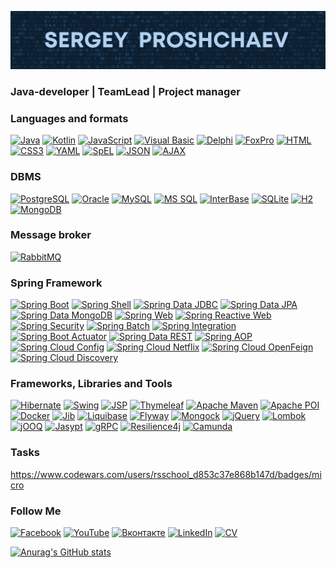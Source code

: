 [![Header](https://github.com/sproshchaev/sproshchaev/blob/main/assets/header.png)](https://www.facebook.com/Sergey.Proshchaev)

### Java-developer | TeamLead | Project manager

<!-- Latest YouTube Videos -->

### Languages and formats
[![Java](https://img.shields.io/badge/Java-E43222??style=for-the-badge&logo=Java&logoColor=FFFFFF)](https://github.com/sproshchaev/java-top-basic/)
[![Kotlin](https://img.shields.io/badge/Kotlin-FFFFFF??style=for-the-badge&logo=Kotlin)](https://kotlinlang.org/)
[![JavaScript](https://img.shields.io/badge/JavaScript-000000??style=for-the-badge&logo=JavaScript&logoColor=F3E050)](https://github.com/sproshchaev/javascript-jquery/)
[![Visual Basic](https://img.shields.io/badge/Visual_Basic-2B65B2??style=for-the-badge&logo=Microsoft&logoColor=FFFFFF)](https://github.com/sproshchaev/db-result/)
[![Delphi](https://img.shields.io/badge/Delphi-C93838??style=for-the-badge&logo=Delphi&logoColor=FFFFFF)](https://www.embarcadero.com/en/products/delphi/)
[![FoxPro](https://img.shields.io/badge/FoxPro-2B65B2??style=for-the-badge&logo=Microsoft&logoColor=FFFFFF)](https://docs.microsoft.com/en-us/previous-versions/visualstudio/foxpro/mt490117(v=msdn.10)?redirectedfrom=MSDN/)
[![HTML](https://img.shields.io/badge/HTML-E46035??style=for-the-badge&logo=HTML5&logoColor=FFFFFF)](https://github.com/sproshchaev/javascript-jquery/)
[![CSS3](https://img.shields.io/badge/CSS-274DE4??style=for-the-badge&logo=CSS3&logoColor=FFFFFF)](https://github.com/sproshchaev/javascript-jquery/)
[![YAML](https://img.shields.io/badge/YAML-C4181D??style=for-the-badge&logo=YAML&logoColor=FFFFFF)](https://yaml.org/)
[![SpEL](https://img.shields.io/badge/SpEL-FFFFFF??style=for-the-badge&logo=Spring)](https://docs.spring.io/spring-framework/docs/3.2.x/spring-framework-reference/html/expressions.html)
[![JSON](https://img.shields.io/badge/JSON-FFFFFF??style=for-the-badge&logo=JSON&logoColor=313131)](https://www.json.org/json-en.html/)
[![AJAX](https://img.shields.io/badge/AJAX-FFFFFF??style=for-the-badge&logo=AJAX&logoColor=2E64A4)](https://developer.mozilla.org/ru/docs/Web/Guide/AJAX/)

### DBMS
[![PostgreSQL](https://img.shields.io/badge/PostgreSQL-3E6389??style=for-the-badge&logo=PostgreSQL&logoColor=FFFFFF)](https://www.postgresql.org/)
[![Oracle](https://img.shields.io/badge/Oracle-393632??style=for-the-badge&logo=Oracle&logoColor=E43222)](https://www.oracle.com/)
[![MySQL](https://img.shields.io/badge/MySQL-42759B??style=for-the-badge&logo=MySQL&logoColor=FFFFFF)](https://www.mysql.com/)
[![MS SQL](https://img.shields.io/badge/SQL_Server-2B65B2??style=for-the-badge&logo=Microsoft&logoColor=FFFFFF)](https://www.microsoft.com/en-us/sql-server)
[![InterBase](https://img.shields.io/badge/InterBase-C93838??style=for-the-badge&logo=Delphi&logoColor=FFFFFF)](https://interbase.com/)
[![SQLite](https://img.shields.io/badge/SQLite-FFFFFF??style=for-the-badge&logo=SQLite&logoColor=3B84C3)](https://www.sqlite.org/)
[![H2](https://img.shields.io/badge/H2-0618D5??style=for-the-badge&logo=H2&logoColor=FFFFFF)](https://www.h2database.com/)
[![MongoDB](https://img.shields.io/badge/MongoDB-FFFFFF??style=for-the-badge&logo=MongoDB&logoColor=#4CA257)](https://www.mongodb.com/)
### Message broker
[![RabbitMQ](https://img.shields.io/badge/RabbitMQ-FFFFFF??style=for-the-badge&logo=rabbitmq)](https://www.rabbitmq.com/)
### Spring Framework
[![Spring Boot](https://img.shields.io/badge/Spring_Boot-FFFFFF??style=for-the-badge&logo=Spring)](https://spring.io/projects/spring-boot/)
[![Spring Shell](https://img.shields.io/badge/Spring_Shell-FFFFFF??style=for-the-badge&logo=Spring)](https://spring.io/projects/spring-shell/)
[![Spring Data JDBC](https://img.shields.io/badge/Spring_Data_JDBC-FFFFFF??style=for-the-badge&logo=Spring)](https://github.com/sproshchaev/2022-05-otus-spring-sproshchaev/tree/main/spring-05-books/)
[![Spring Data JPA](https://img.shields.io/badge/Spring_Data_JPA-FFFFFF??style=for-the-badge&logo=Spring)](https://spring.io/projects/spring-data-jpa)
[![Spring Data MongoDB](https://img.shields.io/badge/Spring_Data_MongoDB-FFFFFF??style=for-the-badge&logo=Spring)](https://spring.io/projects/spring-data-mongodb/)
[![Spring Web](https://img.shields.io/badge/Spring_Web-FFFFFF??style=for-the-badge&logo=Spring)](https://spring.io/guides/gs/serving-web-content/)
[![Spring Reactive Web](https://img.shields.io/badge/Spring_Reactive_Web-FFFFFF??style=for-the-badge&logo=Spring)](https://docs.spring.io/spring-framework/docs/current/reference/html/web-reactive.html/)
[![Spring Security](https://img.shields.io/badge/Spring_Security-FFFFFF??style=for-the-badge&logo=Spring)](https://spring.io/projects/spring-security/)
[![Spring Batch](https://img.shields.io/badge/Spring_Batch-FFFFFF??style=for-the-badge&logo=Spring)](https://spring.io/projects/spring-batch/)
[![Spring Integration](https://img.shields.io/badge/Spring_Integration-FFFFFF??style=for-the-badge&logo=Spring)](https://spring.io/projects/spring-integration/)
[![Spring Boot Actuator](https://img.shields.io/badge/Spring_Boot_Actuator-FFFFFF??style=for-the-badge&logo=Spring)](https://spring.io/guides/gs/actuator-service/)
[![Spring Data REST](https://img.shields.io/badge/Spring_Data_REST-FFFFFF??style=for-the-badge&logo=Spring)](https://spring.io/projects/spring-data-rest/)
[![Spring AOP](https://img.shields.io/badge/Spring_AOP-FFFFFF??style=for-the-badge&logo=Spring)](https://docs.spring.io/spring-framework/docs/4.3.15.RELEASE/spring-framework-reference/html/aop.html/)
[![Spring Cloud Config](https://img.shields.io/badge/Spring_Cloud_Config-FFFFFF??style=for-the-badge&logo=Spring)](https://spring.io/projects/spring-cloud-config/)
[![Spring Cloud Netflix](https://img.shields.io/badge/Spring_Cloud_Netflix-FFFFFF??style=for-the-badge&logo=Spring)](https://spring.io/projects/spring-cloud-netflix/)
[![Spring Cloud OpenFeign](https://img.shields.io/badge/Spring_Cloud_OpenFeign-FFFFFF??style=for-the-badge&logo=Spring)](https://spring.io/projects/spring-cloud-openfeign)
[![Spring Cloud Discovery](https://img.shields.io/badge/Spring_Cloud_Discovery-FFFFFF??style=for-the-badge&logo=Spring)](https://spring.io/guides/gs/service-registration-and-discovery/)



### Frameworks, Libraries and Tools
[![Hibernate](https://img.shields.io/badge/Hibernate-5B666B??style=for-the-badge&logo=Hibernate)](http://hibernate.org/)
[![Swing](https://img.shields.io/badge/Swing-E43222??style=for-the-badge&logo=java&logoColor=E43222)](https://www.liquibase.com/)
[![JSP](https://img.shields.io/badge/JSP-FFFFFF??style=for-the-badge&logo=Eclipse&logoColor=2A2252)](https://projects.eclipse.org/projects/ee4j.jsp)
[![Thymeleaf](https://img.shields.io/badge/Thymeleaf-FFFFFF??style=for-the-badge&logo=Thymeleaf&logoColor=025B10)](https://www.thymeleaf.org/)
[![Apache Maven](https://img.shields.io/badge/Apache_Maven-F7F7F7??style=for-the-badge&logo=Apache&logoColor=C85D38)](https://maven.apache.org/)
[![Apache POI](https://img.shields.io/badge/Apache_POI-F7F7F7??style=for-the-badge&logo=Apache&logoColor=C85D38)](https://poi.apache.org/)
[![Docker](https://img.shields.io/badge/Docker-0E2B62??style=for-the-badge&logo=Docker&logoColor=FFFFFF)](https://www.docker.com/)
[![Jib](https://img.shields.io/badge/Jib-FFFFFF??style=for-the-badge&logo=Jib&logoColor=FFFFFF)](https://github.com/GoogleContainerTools/jib/)
[![Liquibase](https://img.shields.io/badge/Liquibase-FFFFFF??style=for-the-badge&logo=Liquibase&logoColor=3861F6)](https://www.liquibase.com/)
[![Flyway](https://img.shields.io/badge/Flyway-FFFFFF??style=for-the-badge&logo=Flyway&logoColor=CC0100)](https://flywaydb.org/)
[![Mongock](https://img.shields.io/badge/Mongock-FFFFFF??style=for-the-badge&logo=Mongock&logoColor=4CA257)](https://https://mongock.io/)
[![jQuery](https://img.shields.io/badge/jQuery-FFFFFF??style=for-the-badge&logo=jQuery&logoColor=2E64A4)](https://github.com/sproshchaev/javascript-jquery/)
[![Lombok](https://img.shields.io/badge/Lombok-FFFFFF??style=for-the-badge&logo=lombok&logoColor=2E64A4)](https://projectlombok.org/)
[![jOOQ](https://img.shields.io/badge/jOOQ-FFFFFF??style=for-the-badge&logo=jOOQ&logoColor=2E64A4)](https://www.jooq.org/)
[![Jasypt](https://img.shields.io/badge/Jasypt-FFFFFF??style=for-the-badge&logo=Jasypt&logoColor=2E64A4)](http://www.jasypt.org/)
[![gRPC](https://img.shields.io/badge/gRPC-FFFFFF??style=for-the-badge&logo=gRPC&logoColor=2E64A4)](https://grpc.io/)
[![Resilience4j](https://img.shields.io/badge/Resilience4j-FFFFFF??style=for-the-badge&logo=Resilience4j&logoColor=2E64A4)](https://resilience4j.readme.io/)
[![Camunda](https://img.shields.io/badge/Camunda-FFFFFF??style=for-the-badge&logo=Camundaj&logoColor=2E64A4)](https://camunda.com/)

### Tasks
https://www.codewars.com/users/rsschool_d853c37e868b147d/badges/micro

### Follow Me
[![Facebook](https://img.shields.io/badge/facebook-3F558E??style=for-the-badge&logo=facebook&logoColor=FFFFFF)](https://www.facebook.com/Sergey.Proshchaev)
[![YouTube](https://img.shields.io/badge/YouTube-E33122??style=for-the-badge&logo=youtube&logoColor=FFFFFF)](https://www.youtube.com/channel/UC8F-iMYZ2SfaWzt0mZCMg8w)
[![Вконтакте](https://img.shields.io/badge/вконтакте-3375F6??style=for-the-badge&logo=vk&logoColor=FFFFFF)](https://vk.com/prosoft72)
[![LinkedIn](https://img.shields.io/badge/LinkedIn-2D64BC??style=for-the-badge&logo=LinkedIn&logoColor=FFFFFF)](https://www.linkedin.com/in/sproshchaev/)
[![CV](https://img.shields.io/badge/CV-2D64BC??style=for-the-badge&logo=CV&logoColor=FFFFFF)](https://github.com/sproshchaev/rsschool-cv/blob/gh-pages/cv.md/) 

[![Anurag's GitHub stats](https://github-readme-stats.vercel.app/api?username=sproshchaev&show_icons=true&theme=prussian)](https://github.com/anuraghazra/github-readme-stats)
